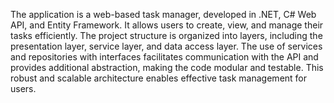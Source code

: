 The application is a web-based task manager, developed in .NET, C# Web API, and Entity Framework. It allows users to create, view, and manage their tasks efficiently. The project structure is organized into layers, including the presentation layer, service layer, and data access layer. The use of services and repositories with interfaces facilitates communication with the API and provides additional abstraction, making the code modular and testable. This robust and scalable architecture enables effective task management for users.
